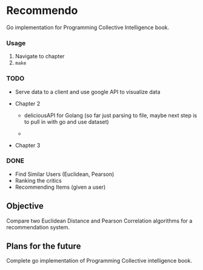 # Recommendo

Go implementation for Programming Collective Intelligence book.

### Usage

1. Navigate to chapter
2. ```make```

### TODO

- Serve data to a client and use google API to visualize data

- Chapter 2

	- deliciousAPI for Golang (so far just parsing to file, maybe next step is to pull in with go and use dataset)

	- 

- Chapter 3

### DONE

- Find Similar Users (Euclidean, Pearson)
- Ranking the critics
- Recommending Items (given a user)

## Objective

Compare two Euclidean Distance and Pearson Correlation algorithms for a recommendation system.

## Plans for the future

Complete go implementation of Programming Collective intelligence book.